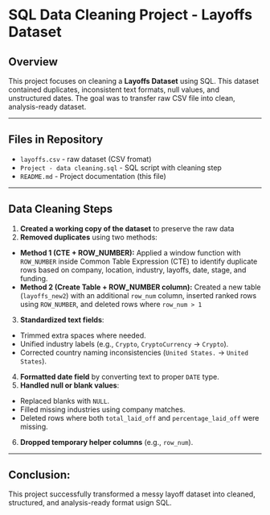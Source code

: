 # SQL Data Cleaning Project - Layoffs Dataset

## Overview
This project focuses on cleaning a **Layoffs Dataset** using SQL. This dataset contained duplicates, inconsistent text formats, null values, and unstructured dates. The goal was to transfer raw CSV file into clean, analysis-ready dataset. 

---

## Files in Repository 
- `layoffs.csv` - raw dataset (CSV fromat)
- `Project - data cleaning.sql` - SQL script with cleaning step
- `README.md` - Project documentation (this file)

---

## Data Cleaning Steps 
1. **Created a working copy of the dataset** to preserve the raw data
2. **Removed duplicates** using two methods:
- **Method 1 (CTE + ROW_NUMBER):**
Applied a window function with `ROW_NUMBER` inside Common Table Expression (CTE) to identify duplicate rows based on company, location, industry, layoffs, date, stage, and funding.
- **Method 2 (Create Table + ROW_NUMBER column):**
Created a new table (`layoffs_new2`) with an additional `row_num` column, inserted ranked rows using `ROW_NUMBER`, and deleted rows where `row_num > 1`
3. **Standardized text fields**:
- Trimmed extra spaces where needed.
- Unified industry labels (e.g., `Crypto`, `CryptoCurrency` → `Crypto`).
- Corrected country naming inconsistencies (`United States.` → `United States`).
4. **Formatted date field** by converting text to proper `DATE` type.
5. **Handled null or blank values**:
- Replaced blanks with `NULL`.
- Filled missing industries using company matches.
- Deleted rows where both `total_laid_off` and `percentage_laid_off` were missing.
6. **Dropped temporary helper columns** (e.g., `row_num`).

---
## Conclusion:
This project successfully transformed a messy layoff dataset into cleaned, structured, and analysis-ready format usign SQL. 

